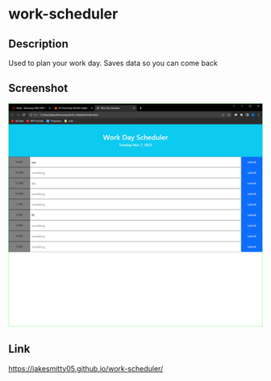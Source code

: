 # work-scheduler

## Description
Used to plan your work day. Saves data so you can come back

## Screenshot
![Alt text](image.png)

## Link
https://jakesmitty05.github.io/work-scheduler/